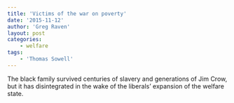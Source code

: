 ```yaml
---
title: 'Victims of the war on poverty'
date: '2015-11-12'
author: 'Greg Raven'
layout: post
categories:
    - welfare
tags:
    - 'Thomas Sowell'
---
```


The black family survived centuries of slavery and generations of Jim Crow, but it has disintegrated in the wake of the liberals’ expansion of the welfare state.